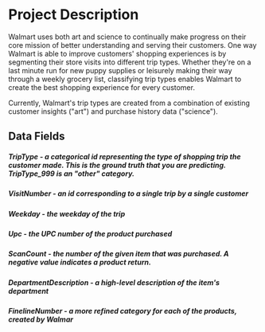 # Project Description 
Walmart uses both art and science to continually make progress on their core mission of better understanding and serving their customers. One way Walmart is able to improve customers' shopping experiences is by segmenting their store visits into different trip types.
Whether they're on a last minute run for new puppy supplies or leisurely making their way through a weekly grocery list, classifying trip types enables Walmart to create the best shopping experience for every customer.

Currently, Walmart's trip types are created from a combination of existing customer insights ("art") and purchase history data ("science").

## Data Fields
##### TripType - a categorical id representing the type of shopping trip the customer made. This is the ground truth that you are predicting. TripType_999 is an "other" category.
##### VisitNumber - an id corresponding to a single trip by a single customer
##### Weekday - the weekday of the trip
##### Upc - the UPC number of the product purchased
##### ScanCount - the number of the given item that was purchased. A negative value indicates a product return.
##### DepartmentDescription - a high-level description of the item's department
##### FinelineNumber - a more refined category for each of the products, created by Walmar
